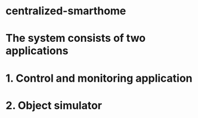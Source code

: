 # centralized-smarthome
# The system consists of two applications
# 1. Control and monitoring application
# 2. Object simulator
